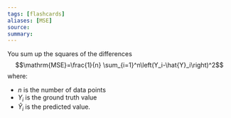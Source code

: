 ```yaml
---
tags: [flashcards]
aliases: [MSE]
source:
summary:
---
```


You sum up the squares of the differences 
$$\mathrm{MSE}=\frac{1}{n} \sum_{i=1}^n\left(Y_i-\hat{Y}_i\right)^2$$ where:
- $n$ is the number of data points
- $Y_i$ is the ground truth value
- $\hat{Y}_i$ is the predicted value.